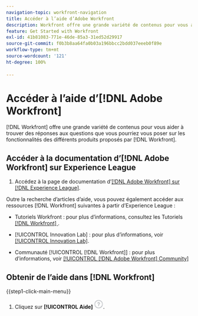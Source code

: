 ```yaml
---
navigation-topic: workfront-navigation
title: Accéder à l’aide d’Adobe Workfront
description: Workfront offre une grande variété de contenus pour vous aider à trouver des réponses aux questions que vous pourriez avoir concernant les fonctionnalités des différents produits offerts par Workfront.
feature: Get Started with Workfront
exl-id: 41b81083-771e-46de-85a3-31ed52d29917
source-git-commit: f0b3b8aa64fa0b03a196bbcc2bdd037eeeb0f89e
workflow-type: tm+mt
source-wordcount: '121'
ht-degree: 100%

---
```


# Accéder à l’aide d’[!DNL Adobe Workfront]

[!DNL Workfront] offre une grande variété de contenus pour vous aider à trouver des réponses aux questions que vous pourriez vous poser sur les fonctionnalités des différents produits proposés par [!DNL Workfront].


## Accéder à la documentation d’[!DNL Adobe Workfront] sur Experience League

1. Accédez à la page de documentation d’[[!DNL Adobe Workfront]  sur  [!DNL Experience League]](https://experienceleague.adobe.com/fr/docs/workfront/using/home).

Outre la recherche d’articles d’aide, vous pouvez également accéder aux ressources [!DNL Workfront] suivantes à partir d’Experience League :

* Tutoriels Workfront : pour plus d’informations, consultez les Tutoriels [[!DNL Workfront] ](https://experienceleague.adobe.com/fr/docs/workfront-learn/tutorials-workfront/home).

* [!UICONTROL Innovation Lab] : pour plus d’informations, voir [[!UICONTROL Innovation Lab]](https://experienceleaguecommunities.adobe.com/t5/workfront-ideas/idb-p/workfront-ideas?profile.language=fr).
* Communauté [!UICONTROL [!DNL Workfront]] : pour plus d’informations, voir [[!UICONTROL [!DNL Adobe Workfront] Community]](https://experienceleaguecommunities.adobe.com/t5/workfront/ct-p/workfront?profile.language=fr)

## Obtenir de l’aide dans [!DNL Workfront]

{{step1-click-main-menu}}

1. Cliquez sur **[!UICONTROL Aide]** ![Icône d’aide](assets/help-icon.png).
